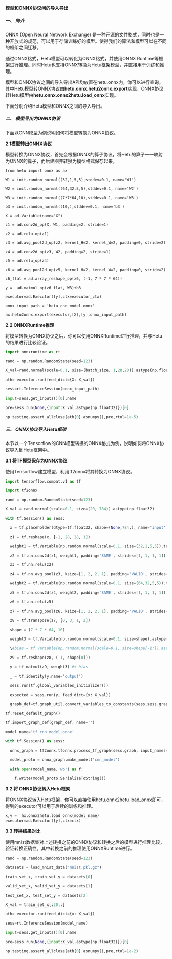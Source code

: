 #### 模型和ONNX协议间的导入导出

##### **一、 简介**

ONNX (Open Neural Network Exchange) 是一种开源的文件格式，同时也是一种开放式的规范，可以用于存储训练好的模型。使得我们的算法和模型可以在不同的框架之间迁移。

通过ONNX格式，Hetu模型可以转化为ONNX格式，并使用ONNX Runtime等框架进行推理。同时Hetu也支持ONNX转换为Hetu框架模型，并直接用于训练和推理。

模型和ONNX协议之间的导入导出API均放置在hetu.onnx内，你可以进行查询。其中Hetu模型转ONNX协议由**hetu.onnx.hetu2onnx.export**实现，ONNX协议转Hetu模型由**hetu.onnx.onnx2hetu.load_onnx**实现。

下面分别介绍Hetu模型和ONNX之间的导入导出。

##### **二、 模型导出为ONNX协议**

下面以CNN模型为例说明如何将模型转换为ONNX协议。

**2.1模型转出ONNX协议**

模型转换为ONNX协议，首先会根据ONNX的算子协议，将Hetu的算子一一映射为ONNX的算子，而后建图并转换为模型格式保存起来。

```
from hetu import onnx as ax

W1 = init.random_normal((32,1,5,5),stddev=0.1, name='W1')

W2 = init.random_normal((64,32,5,5),stddev=0.1, name='W2')

W3 = init.random_normal((7*7*64,10),stddev=0.1, name='W3')

b3 = init.random_normal((10,),stddev=0.1, name='b3')

X = ad.Variable(name="X")

z1 = ad.conv2d_op(X, W1, padding=2, stride=1)

z2 = ad.relu_op(z1)

z3 = ad.avg_pool2d_op(z2, kernel_H=2, kernel_W=2, padding=0, stride=2)

z4 = ad.conv2d_op(z3, W2, padding=2, stride=1)

z5 = ad.relu_op(z4)

z6 = ad.avg_pool2d_op(z5, kernel_H=2, kernel_W=2, padding=0, stride=2)

z6_flat = ad.array_reshape_op(z6, (-1, 7 * 7 * 64))

y =  ad.matmul_op(z6_flat, W3)+b3

executor=ad.Executor([y],ctx=executor_ctx)

onnx_input_path = 'hetu_cnn_model.onnx'

ax.hetu2onnx.export(executor,[X],[y],onnx_input_path)
```

**2.2 ONNXRuntime推理**

将模型转换为ONNX协议之后，你可以使用ONNXRuntime进行推理，并与Hetu的结果进行比较验证。

```python
import onnxruntime as rt

rand = np.random.RandomState(seed=123)

X_val=rand.normal(scale=0.1, size=(batch_size, 1,28,28)).astype(np.float32)

ath= executor.run(feed_dict={X: X_val})

sess=rt.InferenceSession(onnx_input_path)

input=sess.get_inputs()[0].name

pre=sess.run(None,{input:X_val.astype(np.float32)})[0]

np.testing.assert_allclose(ath[0].asnumpy(),pre,rtol=1e-5)
```

##### **三、 ONNX协议导入Hetu框架** 

本节以一个Tensorflow的CNN模型转换的ONNX格式为例，说明如何将ONNX协议导入到Hetu框架中。

**3.1 将TF模型保存为ONNX协议**

使用Tensorflow建立模型，利用tf2onnx将其转换为ONNX协议。

```python
import tensorflow.compat.v1 as tf

import tf2onnx

rand = np.random.RandomState(seed=123)

X_val = rand.normal(scale=0.1, size=(20, 784)).astype(np.float32)

with tf.Session() as sess:

  x = tf.placeholder(dtype=tf.float32, shape=(None,784,), name='input')

  z1 = tf.reshape(x, [-1, 28, 28, 1])

  weight1 = tf.Variable(np.random.normal(scale=0.1, size=(32,1,5,5)).transpose([2, 3, 1, 0]).astype(np.float32))

  z2 = tf.nn.conv2d(z1, weight1, padding='SAME', strides=[1, 1, 1, 1])

  z3 = tf.nn.relu(z2)

  z4 = tf.nn.avg_pool(z3, ksize=[1, 2, 2, 1], padding='VALID', strides=[1, 2, 2, 1])

  weight2 = tf.Variable(np.random.normal(scale=0.1, size=(64,32,5,5)).transpose([2, 3, 1, 0]).astype(np.float32))

  z5 = tf.nn.conv2d(z4, weight2, padding='SAME', strides=[1, 1, 1, 1])

  z6 = tf.nn.relu(z5)

  z7 = tf.nn.avg_pool(z6, ksize=[1, 2, 2, 1], padding='VALID', strides=[1, 2, 2, 1])

  z8 = tf.transpose(z7, [0, 3, 1, 2])

  shape = (7 * 7 * 64, 10)

  weight3 = tf.Variable(np.random.normal(scale=0.1, size=shape).astype(np.float32))

  \#bias = tf.Variable(np.random.normal(scale=0.1, size=shape[-1:]).astype(np.float32))

  z9 = tf.reshape(z8, (-1, shape[0]))

  y = tf.matmul(z9, weight3) #+ bias

  _ = tf.identity(y,name='output')

  sess.run(tf.global_variables_initializer())

  expected = sess.run(y, feed_dict={x: X_val})

  graph_def=tf.graph_util.convert_variables_to_constants(sess,sess.graph_def, 'output'])

tf.reset_default_graph()

tf.import_graph_def(graph_def, name='')

model_name='tf_cnn_model.onnx'

with tf.Session() as sess:

  onnx_graph = tf2onnx.tfonnx.process_tf_graph(sess.graph, input_names=['input:0'], output_names=['output:0'],)

  model_proto = onnx_graph.make_model('cnn_model')

  with open(model_name,'wb') as f:

​    f.write(model_proto.SerializeToString())
```

**3.2 将 ONNX协议转入Hetu框架**

将ONNX协议转入Hetu框架，你可以直接使用hetu.onnx2hetu.load_onnx即可，得到的executor可以用于后续的训练和推理。

```python
x,y =  hx.onnx2hetu.load_onnx(model_name)
executor=ad.Executor([y],ctx=ctx)
```

**3.3 转换结果对比**

使用mnist数据集对上述转换之前的ONNX协议和转换之后的模型进行推理比较，验证转换正确性。其中转换之前的推理使用ONNXRuntime进行。

```python
rand = np.random.RandomState(seed=123)

datasets = load_mnist_data("mnist.pkl.gz")

train_set_x, train_set_y = datasets[0]

valid_set_x, valid_set_y = datasets[1]

test_set_x, test_set_y = datasets[2]

X_val = train_set_x[:20,:]

ath= executor.run(feed_dict={x: X_val})

sess=rt.InferenceSession(model_name)

input=sess.get_inputs()[0].name

pre=sess.run(None,{input:X_val.astype(np.float32)})[0]

np.testing.assert_allclose(ath[0].asnumpy(),pre,rtol=1e-2)

 
```

